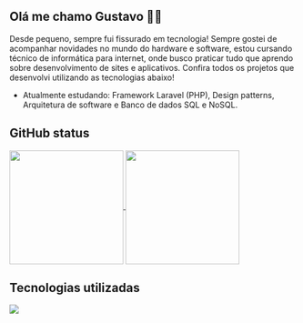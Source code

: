 ## Olá me chamo Gustavo ✋🏼
Desde pequeno, sempre fui fissurado em tecnologia! Sempre gostei de acompanhar novidades no mundo do hardware e software, estou cursando técnico de informática para internet, onde busco praticar tudo que aprendo sobre desenvolvimento de sites e aplicativos. Confira todos os projetos que desenvolvi utilizando as tecnologias abaixo!

* Atualmente estudando: Framework Laravel (PHP), Design patterns, Arquitetura de software e Banco de dados SQL e NoSQL.

## GitHub status
<div>
  <a href="https://github.com/anuraghazra/github-readme-stats">
    <img height=200 align="center" src="https://github-readme-stats.vercel.app/api?username=GustavoSachetto" />
  </a>
  <a href="https://github.com/anuraghazra/convoychat">
    <img height=200 align="center" src="https://github-readme-stats.vercel.app/api/top-langs?username=GustavoSachetto&layout=compact&langs_count=8&card_width=320"/>
  </a>
</div>

## Tecnologias utilizadas
<div>
  <a href="https://skillicons.dev">
    <img src="https://skillicons.dev/icons?i=laravel,react,php,ts,js,bootstrap,jquery,mysql,redis,styledcomponents,sass,java,vscode,postman,figma,github,git" />
  </a>
</div>

